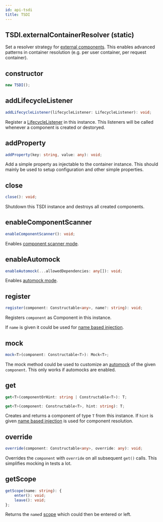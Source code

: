 ```yaml
---
id: api-tsdi
title: TSDI
---
```


## TSDI.externalContainerResolver (static)

Set a resolver strategy for [external components](externals.md). This enables
advanced patterns in container resolution
(e.g. per user container, per request container).

## constructor

```ts
new TSDI();
```

## addLifecycleListener

```ts
addLifecycleListener(lifecycleListener: LifecycleListener): void;
```

Register a [LifecycleListener](api-lifecyclelistener.md) in this instance.
This listeners will be called whenever a component is created
or destoryed.

## addProperty

```ts
addProperty(key: string, value: any): void;
```

Add a simple property as injectable to the container instance.
This should mainly be used to setup configuration and other simple
properties.

## close

```ts
close(): void;
```

Shutdown this TSDI instance and destroys all created components.

## enableComponentScanner

```ts
enableComponentScanner(): void;
```

Enables [component scanner mode](features.md#component-scanner).

## enableAutomock

```ts
enableAutomock(...allowedDependencies: any[]): void;
```

Enables [automock mode](features.md#automocks).

## register

```ts
register(component: Constructable<any>, name?: string): void;
```

Registers `component` as Component in this instance.

If `name` is given it could be used for [name based injection](features.md#name-based-injection-hints).

## mock

```ts
mock<T>(component: Constructable<T>): Mock<T>;
```

The mock method could be used to customize an [automock](features.md#automocks)
of the given `component`. This only works if automocks are enabled.

## get

```ts
get<T>(componentOrHint: string | Constructable<T>): T;
```

```ts
get<T>(component: Constructable<T>, hint: string): T;
```

Creates and returns a component of type `T` from this instance.
If `hint` is given [name based injection](features.md#name-based-injection-hints)
is used for component resolution.

## override

```ts
override(component: Constructable<any>, override: any): void;
```

Overrides the `component` with `override` on all subsequent `get()` calls.
This simplifies mocking in tests a lot.

## getScope

```ts
getScope(name: string): {
    enter(): void;
    leave(): void;
};
```

Returns the `name`d [scope](features.md#scopes) which could then be entered or left.
